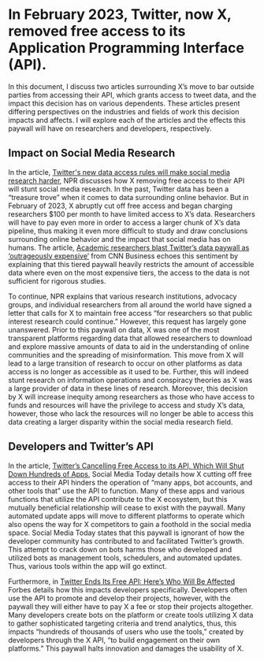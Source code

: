# In February 2023, Twitter, now X, removed free access to its Application Programming Interface (API). 
In this document, I discuss two articles surrounding X’s move to bar outside parties from accessing their API, which grants access to tweet data, and the impact this decision has on various dependents. These articles present differing perspectives on the industries and fields of work this decision impacts and affects. I will explore each of the articles and the effects this paywall will have on researchers and developers, respectively.

## Impact on Social Media Research
In the article, [Twitter's new data access rules will make social media research harder](https://www.npr.org/2023/02/09/1155543369/twitters-new-data-access-rules-will-make-social-media-research-harder), NPR discusses how X removing free access to their API will stunt social media research. In the past, Twitter data has been a “treasure trove” when it comes to data surrounding online behavior. But in February of 2023, X abruptly cut off free access and began charging researchers $100 per month to have limited access to X’s data. Researchers will have to pay even more in order to access a larger chunk of X’s data pipeline, thus making it even more difficult to study and draw conclusions surrounding online behavior and the impact that social media has on humans. The article, [Academic researchers blast Twitter’s data paywall as ‘outrageously expensive’](https://www.cnn.com/2023/04/05/tech/academic-researchers-blast-twitter-paywall/index.html) from CNN Business echoes this sentiment by explaining that this tiered paywall heavily restricts the amount of accessible data where even on the most expensive tiers, the access to the data is not sufficient for rigorous studies. 

To continue, NPR explains that various research institutions, advocacy groups, and individual researchers from all around the world have signed a letter that calls for X to maintain free access “for researchers so that public interest research could continue.” However, this request has largely gone unanswered. Prior to this paywall on data, X was one of the most transparent platforms regarding data that allowed researchers to download and explore massive amounts of data to aid in the understanding of online communities and the spreading of misinformation. This move from X will lead to a large transition of research to occur on other platforms as data access is no longer as accessible as it used to be. Further, this will indeed stunt research on information operations and conspiracy theories as X was a large provider of data in these lines of research. Moreover, this decision by X will increase inequity among researchers as those who have access to funds and resources will have the privilege to access and study X’s data, however, those who lack the resources will no longer be able to access this data creating a larger disparity within the social media research field. 

## Developers and Twitter’s API
In the article, [Twitter’s Cancelling Free Access to its API, Which Will Shut Down Hundreds of Apps](https://www.socialmediatoday.com/news/Twitter-Shuts-Down-Free-API-Access/641818/), Social Media Today details how X cutting off free access to their API hinders the operation of “many apps, bot accounts, and other tools that” use the API to function. Many of these apps and various functions that utilize the API contribute to the X ecosystem, but this mutually beneficial relationship will cease to exist with the paywall. Many automated update apps will move to different platforms to operate which also opens the way for X competitors to gain a foothold in the social media space. Social Media Today states that this paywall is ignorant of how the developer community has contributed to and facilitated Twitter’s growth. This attempt to crack down on bots harms those who developed and utilized bots as management tools, schedulers, and automated updates. Thus, various tools within the app will go extinct.  

Furthermore, in [Twitter Ends Its Free API: Here’s Who Will Be Affected](https://www.forbes.com/sites/jenaebarnes/2023/02/03/twitter-ends-its-free-api-heres-who-will-be-affected/?sh=55438d5d6266) Forbes details how this impacts developers specifically. Developers often use the API to promote and develop their projects, however, with the paywall they will either have to pay X a fee or stop their projects altogether. Many developers create bots on the platform or create tools utilizing X data to gather sophisticated targeting criteria and trend analytics, thus, this impacts “hundreds of thousands of users who use the tools,” created by developers through the X API, “to build engagement on their own platforms.” This paywall halts innovation and damages the usability of X. 